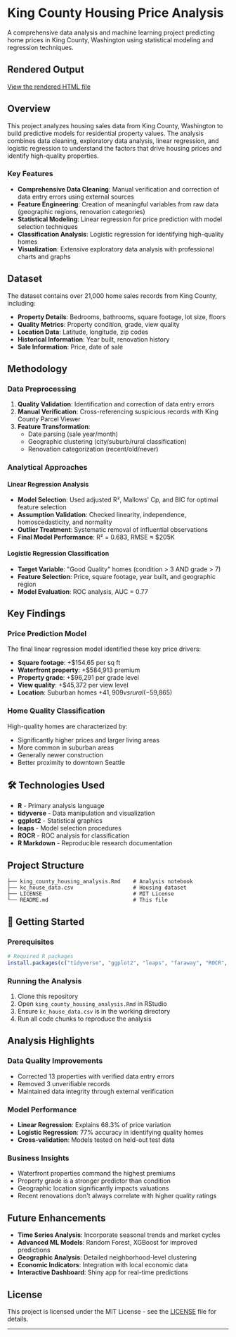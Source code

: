 # King County Housing Price Analysis

A comprehensive data analysis and machine learning project predicting home prices in King County, Washington using statistical modeling and regression techniques.

## Rendered Output
[View the rendered HTML file](https://github.com/angelo-orciuoli/kc-housing-price-analysis)

## Overview

This project analyzes housing sales data from King County, Washington to build predictive models for residential property values. The analysis combines data cleaning, exploratory data analysis, linear regression, and logistic regression to understand the factors that drive housing prices and identify high-quality properties.

### Key Features

- **Comprehensive Data Cleaning**: Manual verification and correction of data entry errors using external sources
- **Feature Engineering**: Creation of meaningful variables from raw data (geographic regions, renovation categories)
- **Statistical Modeling**: Linear regression for price prediction with model selection techniques
- **Classification Analysis**: Logistic regression for identifying high-quality homes
- **Visualization**: Extensive exploratory data analysis with professional charts and graphs

## Dataset

The dataset contains over 21,000 home sales records from King County, including:

- **Property Details**: Bedrooms, bathrooms, square footage, lot size, floors
- **Quality Metrics**: Property condition, grade, view quality
- **Location Data**: Latitude, longitude, zip codes
- **Historical Information**: Year built, renovation history
- **Sale Information**: Price, date of sale

## Methodology

### Data Preprocessing
1. **Quality Validation**: Identification and correction of data entry errors
2. **Manual Verification**: Cross-referencing suspicious records with King County Parcel Viewer
3. **Feature Transformation**: 
   - Date parsing (sale year/month)
   - Geographic clustering (city/suburb/rural classification)
   - Renovation categorization (recent/old/never)

### Analytical Approaches

#### Linear Regression Analysis
- **Model Selection**: Used adjusted R², Mallows' Cp, and BIC for optimal feature selection
- **Assumption Validation**: Checked linearity, independence, homoscedasticity, and normality
- **Outlier Treatment**: Systematic removal of influential observations
- **Final Model Performance**: R² = 0.683, RMSE ≈ $205K

#### Logistic Regression Classification
- **Target Variable**: "Good Quality" homes (condition > 3 AND grade > 7)
- **Feature Selection**: Price, square footage, year built, and geographic region
- **Model Evaluation**: ROC analysis, AUC = 0.77

## Key Findings

### Price Prediction Model
The final linear regression model identified these key price drivers:
- **Square footage**: +$154.65 per sq ft
- **Waterfront property**: +$584,913 premium
- **Property grade**: +$96,291 per grade level
- **View quality**: +$45,372 per view level
- **Location**: Suburban homes +$41,909 vs rural (-$59,865)

### Home Quality Classification
High-quality homes are characterized by:
- Significantly higher prices and larger living areas
- More common in suburban areas
- Generally newer construction
- Better proximity to downtown Seattle

## 🛠️ Technologies Used

- **R** - Primary analysis language
- **tidyverse** - Data manipulation and visualization
- **ggplot2** - Statistical graphics
- **leaps** - Model selection procedures
- **ROCR** - ROC analysis for classification
- **R Markdown** - Reproducible research documentation

## Project Structure

```
├── king_county_housing_analysis.Rmd    # Analysis notebook
├── kc_house_data.csv                   # Housing dataset
├── LICENSE                             # MIT License
└── README.md                           # This file
```

## 🚀 Getting Started

### Prerequisites
```r
# Required R packages
install.packages(c("tidyverse", "ggplot2", "leaps", "faraway", "ROCR", "scales", "gridExtra"))
```

### Running the Analysis
1. Clone this repository
2. Open `king_county_housing_analysis.Rmd` in RStudio
3. Ensure `kc_house_data.csv` is in the working directory
4. Run all code chunks to reproduce the analysis

## Analysis Highlights

### Data Quality Improvements
- Corrected 13 properties with verified data entry errors
- Removed 3 unverifiable records
- Maintained data integrity through external verification

### Model Performance
- **Linear Regression**: Explains 68.3% of price variation
- **Logistic Regression**: 77% accuracy in identifying quality homes
- **Cross-validation**: Models tested on held-out test data

### Business Insights
- Waterfront properties command the highest premiums
- Property grade is a stronger predictor than condition
- Geographic location significantly impacts valuations
- Recent renovations don't always correlate with higher quality ratings

## Future Enhancements

- **Time Series Analysis**: Incorporate seasonal trends and market cycles
- **Advanced ML Models**: Random Forest, XGBoost for improved predictions
- **Geographic Analysis**: Detailed neighborhood-level clustering
- **Economic Indicators**: Integration with local economic data
- **Interactive Dashboard**: Shiny app for real-time predictions

## License

This project is licensed under the MIT License - see the [LICENSE](LICENSE) file for details.


---

